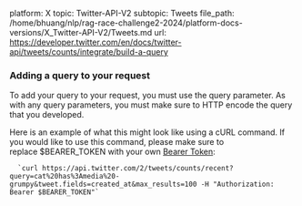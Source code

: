 platform: X
topic: Twitter-API-V2
subtopic: Tweets
file_path: /home/bhuang/nlp/rag-race-challenge2-2024/platform-docs-versions/X_Twitter-API-V2/Tweets.md
url: https://developer.twitter.com/en/docs/twitter-api/tweets/counts/integrate/build-a-query

### Adding a query to your request

To add your query to your request, you must use the query parameter. As with any query parameters, you must make sure to HTTP encode the query that you developed.

Here is an example of what this might look like using a cURL command. If you would like to use this command, please make sure to replace $BEARER\_TOKEN with your own [Bearer Token](https://developer.twitter.com/en/docs/authentication/oauth-2-0):

      `curl https://api.twitter.com/2/tweets/counts/recent?query=cat%20has%3Amedia%20-grumpy&tweet.fields=created_at&max_results=100 -H "Authorization: Bearer $BEARER_TOKEN"`